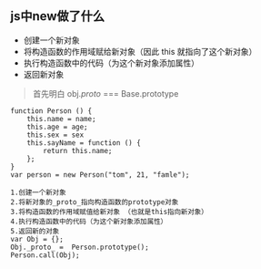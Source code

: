 ## js中new做了什么
* 创建一个新对象
* 将构造函数的作用域赋给新对象（因此 this 就指向了这个新对象） 
* 执行构造函数中的代码（为这个新对象添加属性） 
* 返回新对象

>首先明白 obj._proto_ === Base.prototype
```
function Person () {
    this.name = name;
    this.age = age;
    this.sex = sex
    this.sayName = function () {
        return this.name;
    };
}
var person = new Person("tom", 21, "famle");

1.创建一个新对象
2.将新对象的_proto_指向构造函数的prototype对象
3.将构造函数的作用域赋值给新对象 （也就是this指向新对象）
4.执行构造函数中的代码（为这个新对象添加属性）
5.返回新的对象
var Obj = {};
Obj._proto_ =  Person.prototype();
Person.call(Obj);
```
